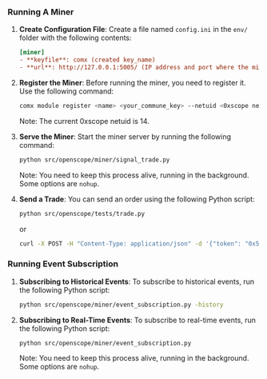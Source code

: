 ### Running A Miner

1. **Create Configuration File**: Create a file named `config.ini` in the `env/` folder with the following contents:

    ```ini
    [miner]
    - **keyfile**: comx (created key_name)
    - **url**: http://127.0.0.1:5005/ (IP address and port where the miner service is running)
    ```

2. **Register the Miner**: Before running the miner, you need to register it. Use the following command:

    ```bash
    comx module register <name> <your_commune_key> --netuid <0xscope netuid>
    ```

    Note: The current 0xscope netuid is 14.

3. **Serve the Miner**: Start the miner server by running the following command:

    ```bash
    python src/openscope/miner/signal_trade.py
    ```

    Note: You need to keep this process alive, running in the background. Some options are `nohup`.

4. **Send a Trade**: You can send an order using the following Python script:

    ```bash
    python src/openscope/tests/trade.py
    ```

    or

    ```bash
    curl -X POST -H "Content-Type: application/json" -d '{"token": "0x514910771af9ca656af840dff83e8264ecf986ca", "position_manager": "open", "direction": 1}' http://localhost:5008/trade
    ```

### Running Event Subscription

1. **Subscribing to Historical Events**: To subscribe to historical events, run the following Python script:

    ```bash
    python src/openscope/miner/event_subscription.py -history
    ```

2. **Subscribing to Real-Time Events**: To subscribe to real-time events, run the following Python script:

    ```bash
    python src/openscope/miner/event_subscription.py
    ```

    Note: You need to keep this process alive, running in the background. Some options are `nohup`.
